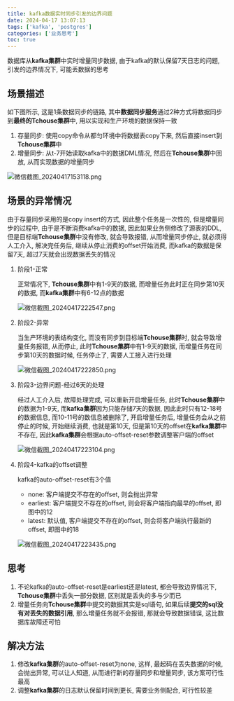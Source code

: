 ```yaml
---
title: kafka数据实时同步引发的边界问题
date: 2024-04-17 13:07:13
tags: ['kafka', 'postgres']
categories: ['业务思考']
toc: true
---
```

数据库从**kafka集群**中实时增量同步数据, 由于kafka的默认保留7天日志的问题, 引发的边界情况下, 可能丢数据的思考

<!--more-->

## 场景描述

如下图所示, 这是1条数据同步的链路, 其中**数据同步服务**通过2种方式将数据同步到**最终的Tchouse集群**中, 用以实现和生产环境的数据保持一致

1. 存量同步: 使用copy命令从都匀环境中将数据表copy下来, 然后直接insert到**Tchouse集群**中
2. 增量同步: 从t-7开始读取kafka中的数据DML情况, 然后在**Tchouse集群**中回放, 从而实现数据的增量同步

![微信截图_20240417153118.png](https://mys3.kengdie.xyz/blog/微信截图_20240417153323.png)

## 场景的异常情况
由于存量同步采用的是copy insert的方式, 因此整个任务是一次性的, 但是增量同步的过程中,  由于是不断消费kafka中的数据, 因此如果业务侧修改了源表的DDL, 但是目标端**Tchouse集群**中没有修改, 就会导致报错, 从而增量同步停止, 就必须得人工介入, 解决完任务后, 继续从停止消费的offset开始消费, 而kafka的数据是保留7天, 超过7天就会出现数据丢失的情况

1. 阶段1-正常
   
    正常情况下, **Tchouse集群**中有1-9天的数据, 而增量任务此时正在同步第10天的数据, 而**kafka集群**中有6-12点的数据

   ![微信截图_20240417222547.png](https://mys3.kengdie.xyz/blog/微信截图_20240417222547.png)

2. 阶段2-异常
   
   当生产环境的表结构变化, 而没有同步到目标端**Tchouse集群**时, 就会导致增量任务报错, 从而停止, 此时**Tchouse集群**中有1-9天的数据, 而增量任务在同步第10天的数据时候, 任务停止了, 需要人工接入进行处理

   ![微信截图_20240417222850.png](https://mys3.kengdie.xyz/blog/微信截图_20240417222850.png)

3. 阶段3-边界问题-经过6天的处理
   
    经过人工介入后, 故障处理完成, 可以重新开启增量任务, 此时**Tchouse集群**中的数据为1-9天, 而**kafka集群**因为只能存储7天的数据, 因此此时只有12-18号的数据信息, 而10-11号的数信息被删除了, 开启增量任务后, 增量任务会从之前停止的时候, 开始继续消费, 也就是第10天, 但是第10天的offset在**kafka集群**中不存在, 因此**kafka集群**会根据auto-offset-reset参数调整客户端的offset

   ![微信截图_20240417223104.png](https://mys3.kengdie.xyz/blog/微信截图_20240417223104.png)

4. 阶段4-kafka的offset调整

    kafka的auto-offset-reset有3个值

    - none: 客户端提交不存在的offset, 则会抛出异常
    - earliest: 客户端提交不存在的offset, 则会将客户端指向最早的offset, 即图中的12
    - latest: 默认值, 客户端提交不存在的offset, 则会将客户端执行最新的offset, 即图中的18

    ![微信截图_20240417223435.png](https://mys3.kengdie.xyz/blog/微信截图_20240417223435.png)

## 思考
1. 不论kafka的auto-offset-reset是earliest还是latest, 都会导致边界情况下, **Tchouse集群**中丢失一部分数据, 区别就是丢失的多与少而已
2. 增量任务向**Tchouse集群**中提交的数据其实是sql语句, 如果后续**提交的sql没有对丢失的数据引用**, 那么增量任务就不会报错, 那就会导致数据错误, 这比数据库故障还可怕

## 解决方法
1. 修改**kafka集群**的auto-offset-reset为none, 这样, 最起码在丢失数据的时候, 会抛出异常, 可以让人知道, 从而进行新的存量同步和增量同步, 该方案可行性最高
2. 调整**kafka集群**的日志默认保留时间到更长, 需要业务侧配合, 可行性较差